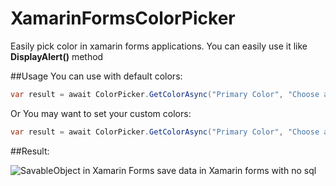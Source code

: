 # XamarinFormsColorPicker
Easily pick color in xamarin forms applications. 
You can easily use it like **DisplayAlert()** method 


##Usage 
You can use with default colors:
```csharp
var result = await ColorPicker.GetColorAsync("Primary Color", "Choose a color:");
```

Or You may want to set your custom colors:

```csharp
var result = await ColorPicker.GetColorAsync("Primary Color", "Choose a color:",Color.Cyan, Color.Aqua, Color.Azure, Color.Blue, Color.BlueViolet);
```

##Result:


![SavableObject in Xamarin Forms save data in Xamarin forms with no sql](https://media.giphy.com/media/23Z4AW80SrG8ZHrbjZ/giphy.gif)

